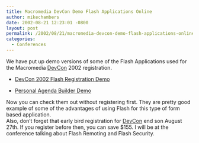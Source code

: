 ```yaml
---
title: Macromedia DevCon Demo Flash Applications Online
author: mikechambers
date: 2002-08-21 12:23:01 -0800
layout: post
permalink: /2002/08/21/macromedia-devcon-demo-flash-applications-online/
categories:
  - Conferences
---
```



We have put up demo versions of some of the Flash Applications used for the Macromedia [DevCon][1] 2002 registration.  
  
*   [DevCon 2002 Flash Registration Demo][2]
  
*   [Personal Agenda Builder Demo][2]

  
Now you can check them out without registering first. They are pretty good example of some of the advantages of using Flash for this type of form based application.  
Also, don&#8217;t forget that early bird registration for [DevCon][1] end son August 27th. If you register before then, you can save $155. I will be at the conference talking about Flash Remoting and Flash Security.

 [1]: www.macromedia.com/go/devcon2002
 [2]: http://cfmx.webvertising.com/devcon2002/start.html